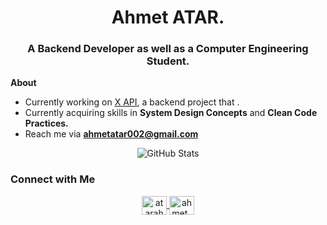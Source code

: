 <h1 align="center">Ahmet ATAR.</h1>
<h3 align="center">A Backend Developer as well as a Computer Engineering Student.</h3>

**About**
- Currently working on [X API](https://github.com/CAPELLAX02/X-API), a backend project that .  
- Currently acquiring skills in **System Design Concepts** and **Clean Code Practices.**  
- Reach me via **ahmetatar002@gmail.com**  

<p align="center">
  <img src="https://github-readme-stats.vercel.app/api?username=capellax02&show_icons=true&theme=dark" alt="GitHub Stats" />
</p>

### Connect with Me
<p align="center">
  <a href="https://www.linkedin.com/in/atarahmet/" target="blank">
    <img align="center" src="https://raw.githubusercontent.com/rahuldkjain/github-profile-readme-generator/master/src/images/icons/Social/linked-in-alt.svg" alt="atarahmet" height="30" width="40" />
  </a>
  <a href="https://instagram.com/ahmet_atar02" target="blank">
    <img align="center" src="https://raw.githubusercontent.com/rahuldkjain/github-profile-readme-generator/master/src/images/icons/Social/instagram.svg" alt="ahmet_atar02" height="30" width="40" />
  </a>
</p>
